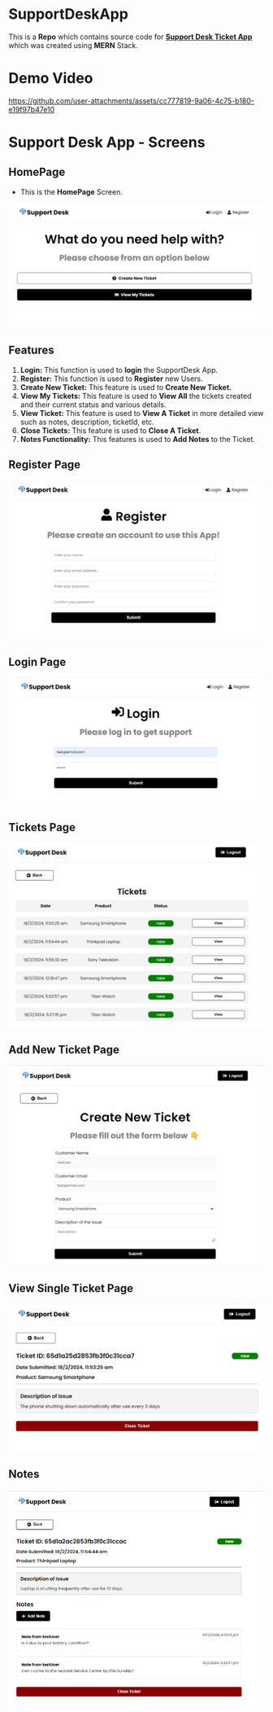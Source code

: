 # SupportDeskApp

This is a **Repo** which contains source code for **[Support Desk Ticket App](https://supportdeskticketapp.onrender.com/)** which was created using **MERN** Stack.

# Demo Video
https://github.com/user-attachments/assets/cc777819-9a06-4c75-b180-e19f97b47e10


# Support Desk App - Screens

## HomePage

-   This is the **HomePage** Screen.

![HomePage Screen](/images/HomePage.png)

## Features

1.  **Login:** This function is used to **login** the SupportDesk App.
2.  **Register:** This function is used to **Register** new Users.
3.  **Create New Ticket:** This feature is used to **Create New Ticket.**
4.  **View My Tickets:** This feature is used to **View All** the tickets created and their current status and various details.
5.  **View Ticket:** This feature is used to **View A Ticket** in more detailed view such as notes, description, ticketId, etc.
6.  **Close Tickets:** This feature is used to **Close A Ticket**.
7.  **Notes Functionality:** This features is used to **Add Notes** to the Ticket.

## Register Page

![Register Page Screen](/images/RegisterPage.png)

## Login Page

![Login Page Screen](/images/LoginPage.png)

## Tickets Page

![Tickets Page Screen](/images/AllTicketPage.png)

## Add New Ticket Page

![Add new Ticket Page Screen](/images/NewTicketPage.png)

## View Single Ticket Page

![View Single Ticket Page](/images/ViewTicketPage.png)

## Notes

![Notes View](/images/NotesFunctionality.png)
